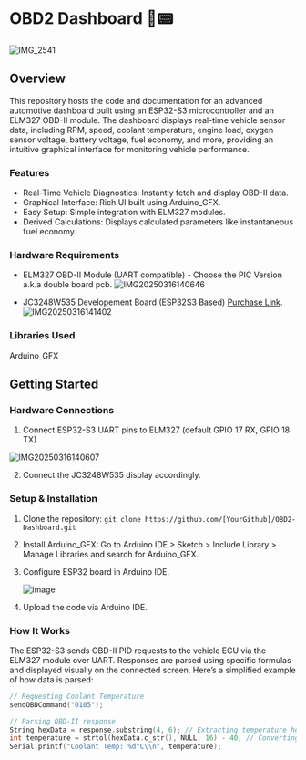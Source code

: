 # OBD2 Dashboard 🚗📟

![IMG_2541](https://github.com/user-attachments/assets/4f9f7ac7-e158-4273-b354-f286808bec43)


## Overview

This repository hosts the code and documentation for an advanced automotive dashboard built using an ESP32-S3 microcontroller and an ELM327 OBD-II module. The dashboard displays real-time vehicle sensor data, including RPM, speed, coolant temperature, engine load, oxygen sensor voltage, battery voltage, fuel economy, and more, providing an intuitive graphical interface for monitoring vehicle performance.

### Features
- Real-Time Vehicle Diagnostics: Instantly fetch and display OBD-II data.
- Graphical Interface: Rich UI built using Arduino_GFX.
- Easy Setup: Simple integration with ELM327 modules.
- Derived Calculations: Displays calculated parameters like instantaneous fuel economy.

### Hardware Requirements
- ELM327 OBD-II Module (UART compatible) - Choose the PIC Version a.k.a double board pcb.
![IMG20250316140646](https://github.com/user-attachments/assets/8d428922-5785-47c6-8741-a1bb8fc46e09)

- JC3248W535 Developement Board (ESP32S3 Based) [Purchase Link](https://s.click.aliexpress.com/e/_ol1A4SB).
![IMG20250316141402](https://github.com/user-attachments/assets/315e4849-b0d4-479b-8952-0a74223649e8)


### Libraries Used
Arduino_GFX

## Getting Started

### Hardware Connections
1. Connect ESP32-S3 UART pins to ELM327 (default GPIO 17 RX, GPIO 18 TX)
   
![IMG20250316140607](https://github.com/user-attachments/assets/d7817a70-121b-4322-bdbb-b3c9f5c34665)
   
2. Connect the JC3248W535 display accordingly.

### Setup & Installation

1. Clone the repository:
```git clone https://github.com/[YourGithub]/OBD2-Dashboard.git```

2.	Install Arduino_GFX: Go to Arduino IDE > Sketch > Include Library > Manage Libraries and search for Arduino_GFX.
3.	Configure ESP32 board in Arduino IDE.
   
     ![image](https://github.com/user-attachments/assets/8dced975-f7de-469e-b0df-42770de577e0)
  
4.	Upload the code via Arduino IDE.

### How It Works

The ESP32-S3 sends OBD-II PID requests to the vehicle ECU via the ELM327 module over UART. Responses are parsed using specific formulas and displayed visually on the connected screen. Here’s a simplified example of how data is parsed:

```cpp 
// Requesting Coolant Temperature
sendOBDCommand("0105");

// Parsing OBD-II response
String hexData = response.substring(4, 6); // Extracting temperature hex data
int temperature = strtol(hexData.c_str(), NULL, 16) - 40; // Converting to Celsius
Serial.printf("Coolant Temp: %d°C\\n", temperature);
```


